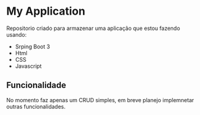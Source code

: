 # My Application

Repositorio criado para armazenar uma aplicação que estou fazendo usando:

- Srping Boot 3
- Html
- CSS
- Javascript

## Funcionalidade

No momento faz apenas um CRUD simples, em breve planejo implemnetar outras funcionalidades.
